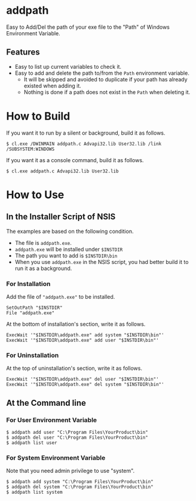 # addpath

Easy to Add/Del the path of your exe file to the "Path" of Windows Environment Variable.

## Features

* Easy to list up current variables to check it.
* Easy to add and delete the path to/from the `Path` environment variable.
    * It will be skipped and avoided to duplicate if your path has already existed when adding it.
    * Nothing is done if a path does not exist in the `Path` when deleting it.

# How to Build

If you want it to run by a silent or background, build it as follows.

```
$ cl.exe /DWINMAIN addpath.c Advapi32.lib User32.lib /link /SUBSYSTEM:WINDOWS
```

If you want it as a console command, build it as follows.

```
$ cl.exe addpath.c Advapi32.lib User32.lib
```

# How to Use

## In the Installer Script of NSIS

The examples are based on the following condition.

* The file is `addpath.exe`.
* `addpath.exe` will be installed under `$INSTDIR`
* The path you want to add is `$INSTDIR\bin`
* When you use `addpath.exe` in the NSIS script, you had better build it to run it as a background.

### For Installation

Add the file of `"addpath.exe"` to be installed.

```nsi
SetOutPath "$INSTDIR"
File "addpath.exe"
```

At the bottom of installation's section, write it as follows.

```nsi
ExecWait '"$INSTDIR\addpath.exe" add system "$INSTDIR\bin"'
ExecWait '"$INSTDIR\addpath.exe" add user "$INSTDIR\bin"'
```

### For Uninstallation

At the top of uninstallation's section, write it as follows.

```nsi
ExecWait '"$INSTDIR\addpath.exe" del user "$INSTDIR\bin"'
ExecWait '"$INSTDIR\addpath.exe" del system "$INSTDIR\bin"'
```

## At the Command line

### For User Environment Variable

```
$ addpath add user "C:\Program Files\YourProduct\bin"
$ addpath del user "C:\Program Files\YourProduct\bin"
$ addpath list user
```

### For System Environment Variable

Note that you need admin privilege to use "system".

```
$ addpath add system "C:\Program Files\YourProduct\bin"
$ addpath del system "C:\Program Files\YourProduct\bin"
$ addpath list system
```
